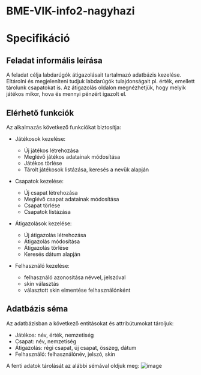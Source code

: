 # BME-VIK-info2-nagyhazi
# Specifikáció

## Feladat informális leírása

A feladat célja labdarúgók átigazolásait tartalmazó adatbázis kezelése. Eltárolni és megjeleníteni tudjuk labdarúgók tulajdonságait pl. érték, emellett tárolunk csapatokat is. Az átigazolás oldalon megnézhetjük, hogy melyik játékos mikor, hova és mennyi pénzért igazolt el.

## Elérhető funkciók 

Az alkalmazás következő funkciókat biztosítja:

* Játékosok kezelése:
    - Új játékos létrehozása
    - Meglévő játékos adatainak módosítása
    - Játékos törlése
    - Tárolt játékosok listázása, keresés a nevük alapján

*	Csapatok kezelése:
    - Új csapat létrehozása
    -	Meglévő csapat adatainak módosítása
    -	Csapat törlése
    -	Csapatok listázása
    
*	Átigazolások kezelése:
    -	Új átigazolás létrehozása
    -	Átigazolás módosítása
    -	Átigazolás törlése
    -	Keresés dátum alapján
    
*	Felhasználó kezelése:
    -	felhasználó azonosítása névvel, jelszóval
    -	skin választás
    -	választott skin elmentése felhasználónként

## Adatbázis séma

Az adatbázisban a következő entitásokat és attribútumokat tároljuk:

*	Játékos: név, érték, nemzetiség
*	Csapat: név, nemzetiség
*	Átigazolás: régi csapat, új csapat, összeg, dátum
*   Felhasználó: felhasználónév, jelszó, skin

A fenti adatok tárolását az alábbi sémával oldjuk meg:
![image](https://user-images.githubusercontent.com/126956031/236509332-8d942d70-d9cc-4022-b8de-6e80db74471b.png)

